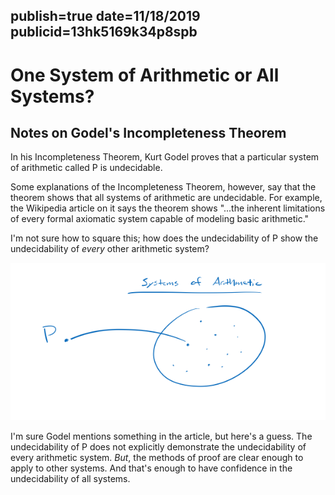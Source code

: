 publish=true
date=11/18/2019
publicid=13hk5169k34p8spb
---
# One System of Arithmetic or All Systems?
## Notes on Godel's Incompleteness Theorem

In his Incompleteness Theorem, Kurt Godel proves that a particular system of arithmetic called P is undecidable.

Some explanations of the Incompleteness Theorem, however, say that the theorem shows that all systems of arithmetic are undecidable. For example, the Wikipedia article on it says the theorem shows "...the inherent limitations of every formal axiomatic system capable of modeling basic arithmetic."

I'm not sure how to square this; how does the undecidability of P show the undecidability of *every* other arithmetic system?

<img src="../images/arithmetic.png" />

I'm sure Godel mentions something in the article, but here's a guess. The undecidability of P does not explicitly demonstrate the undecidability of every arithmetic system. *But*, the methods of proof are clear enough to apply to other systems. And that's enough to have confidence in the undecidability of all systems.
